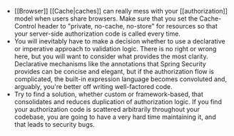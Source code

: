 -   [[Browser]] [[Cache|caches]] can really mess with your [[authorization]] model when users share browsers. Make sure that you set the Cache-Control header to "private, no-cache, no-store" for resources so that your server-side authorization code is called every time.
-   You will inevitably have to make a decision whether to use a declarative or imperative approach to validation logic. There is no right or wrong here, but you will want to consider what provides the most clarity. Declarative mechanisms like the annotations that Spring Security provides can be concise and elegant, but if the authorization flow is complicated, the built-in expression language becomes convoluted and, arguably, you're better off writing well-factored code.
-   Try to find a solution, whether custom or framework-based, that consolidates and reduces duplication of authorization logic. If you find your authorization code is scattered arbitrarily throughout your codebase, you are going to have a very hard time maintaining it, and that leads to security bugs.